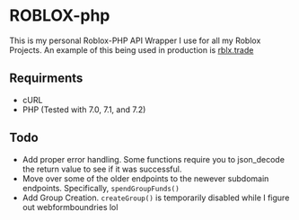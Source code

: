 # ROBLOX-php

This is my personal Roblox-PHP API Wrapper I use for all my Roblox Projects. An example of this being used in production is [rblx.trade](https://rblx.trade/)

## Requirments
* cURL
* PHP (Tested with 7.0, 7.1, and 7.2)

## Todo
 - Add proper error handling. Some functions require you to json_decode the return value to see if it was successful.
 - Move over some of the older endpoints to the newever subdomain endpoints. Specifically, `spendGroupFunds()`
 - Add Group Creation. `createGroup()` is temporarily disabled while I figure out webformboundries lol
